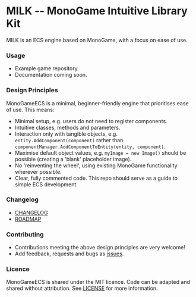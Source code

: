 # MILK -- MonoGame Intuitive Library Kit

MILK is an ECS engine based on MonoGame, with a focus on ease of use.

### Usage

- Example game repository.
- Documentation coming soon.

### Design Principles

MonoGameECS is a minimal, beginner-friendly engine that prioritises ease of use. This means:

* Minimal setup, e.g. users do not need to register components.
* Intuitive classes, methods and parameters.
* Interaction only with tangible objects, e.g. `entity.AddComponent(component)` rather than `componentManager.AddComponentToEntity(entity, component)`.
* Maximise default object values, e.g. `myImage = new Image()` should be possible (creating a 'blank' placeholder image).
* No 'reinventing the wheel', using existing MonoGame functionality wherever possible.
* Clear, fully commented code. This repo should serve as a guide to simple ECS development.

### Changelog
- [CHANGELOG](CHANGELOG.md)
- [ROADMAP](ROADMAP.md)

### Contributing
- Contributions meeting the above design principles are very welcome!
- Add feedback, requests and bugs as [issues](https://github.com/rik-cross/monogame-milk/issues).

### Licence
MonoGameECS is shared under the MIT licence. Code can be adapted and shared without attribution. See [LICENSE](LICENSE) for more information.
